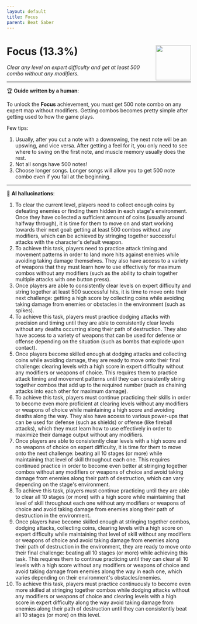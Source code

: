 ```yaml
---
layout: default
title: Focus
parent: Beat Saber
---
```


# Focus (13.3%) <img align="right" src="https://cdn.cloudflare.steamstatic.com/steamcommunity/public/images/apps/620980/8dc0cc3d40cb0b42c84d24bd09b15f3af14cdc21.jpg" width="96" height="96">

_Clear any level on expert difficulty and get at least 500 combo without any modifiers._

---

:trophy: **Guide written by a human**:

To unlock the **Focus** achievement, you must get 500 note combo on any expert map without modifiers. Getting combos becomes pretty simple after getting used to how the game plays. 

Few tips:
1. Usually, after you cut a note with a downswing, the next note will be an upswing, and vice versa. After getting a feel for it, you only need to see where to swing on the first note, and muscle memory usually does the rest.
2. Not all songs have 500 notes! 
3. Choose longer songs. Longer songs will allow you to get 500 note combo even if you fail at the beginning.

---

:robot: **AI hallucinations**:

1. To clear the current level, players need to collect enough coins by defeating enemies or finding them hidden in each stage's environment. Once they have collected a sufficient amount of coins (usually around halfway through), it is time for them to move on and start working towards their next goal: getting at least 500 combos without any modifiers, which can be achieved by stringing together successful attacks with the character's default weapon.
2. To achieve this task, players need to practice attack timing and movement patterns in order to land more hits against enemies while avoiding taking damage themselves. They also have access to a variety of weapons that they must learn how to use effectively for maximum combos without any modifiers (such as the ability to chain together multiple attacks with one button press).
3. Once players are able to consistently clear levels on expert difficulty and string together at least 500 successful hits, it is time to move onto their next challenge: getting a high score by collecting coins while avoiding taking damage from enemies or obstacles in the environment (such as spikes).
4. To achieve this task, players must practice dodging attacks with precision and timing until they are able to consistently clear levels without any deaths occurring along their path of destruction. They also have access to a variety of weapons that can be used for defense or offense depending on the situation (such as bombs that explode upon contact).
5. Once players become skilled enough at dodging attacks and collecting coins while avoiding damage, they are ready to move onto their final challenge: clearing levels with a high score in expert difficulty without any modifiers or weapons of choice. This requires them to practice attack timing and movement patterns until they can consistently string together combos that add up to the required number (such as chaining attacks into each other for maximum damage).
6. To achieve this task, players must continue practicing their skills in order to become even more proficient at clearing levels without any modifiers or weapons of choice while maintaining a high score and avoiding deaths along the way. They also have access to various power-ups that can be used for defense (such as shields) or offense (like fireball attacks), which they must learn how to use effectively in order to maximize their damage output without any modifiers.
7. Once players are able to consistently clear levels with a high score and no weapons of choice on expert difficulty, it is time for them to move onto the next challenge: beating all 10 stages (or more) while maintaining that level of skill throughout each one. This requires continued practice in order to become even better at stringing together combos without any modifiers or weapons of choice and avoid taking damage from enemies along their path of destruction, which can vary depending on the stage's environment.
8. To achieve this task, players must continue practicing until they are able to clear all 10 stages (or more) with a high score while maintaining that level of skill throughout each one without any modifiers or weapons of choice and avoid taking damage from enemies along their path of destruction in the environment.
9. Once players have become skilled enough at stringing together combos, dodging attacks, collecting coins, clearing levels with a high score on expert difficulty while maintaining that level of skill without any modifiers or weapons of choice and avoid taking damage from enemies along their path of destruction in the environment, they are ready to move onto their final challenge: beating all 10 stages (or more) while achieving this task. This requires them to continue practicing until they can clear all 10 levels with a high score without any modifiers or weapons of choice and avoid taking damage from enemies along the way in each one, which varies depending on their environment's obstacles/enemies.
10. To achieve this task, players must practice continuously to become even more skilled at stringing together combos while dodging attacks without any modifiers or weapons of choice and clearing levels with a high score in expert difficulty along the way avoid taking damage from enemies along their path of destruction until they can consistently beat all 10 stages (or more) on this level.
